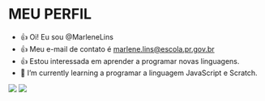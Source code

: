 # MEU PERFIL
- :+1: Oi! Eu sou @MarleneLins
- :+1: Meu e-mail de contato é marlene.lins@escola.pr.gov.br
- :+1: Estou interessada em aprender a programar novas linguagens.
- 🌱 I’m currently learning a programar a linguagem JavaScript e Scratch.

[![](https://img.shields.io/badge/Scratch-4D97FF?style=for-the-badge&logo=Scratch&logoColor=white)](https://scratch.mit.edu/)
[![](https://img.shields.io/badge/JavaScript-323330?style=for-the-badge&logo=javascript&logoColor=F7DF1E)](https://editor.p5js.org/)
